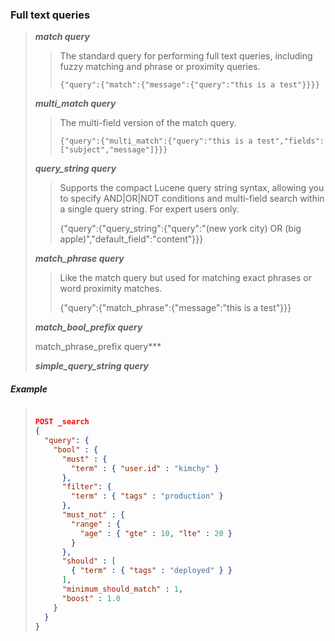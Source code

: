 ### Full text queries 

> 
> ***match query***
> 
>> 
>> The standard query for performing full text queries, including fuzzy matching and phrase or proximity queries.
>> 
>> `{"query":{"match":{"message":{"query":"this is a test"}}}}`
>> 
>
> ***multi_match query***
> 
>> 
>> The multi-field version of the match query.
>> 
>> `{"query":{"multi_match":{"query":"this is a test","fields":["subject","message"]}}}`
>> 
>
> ***query_string query***
> 
>> 
>> Supports the compact Lucene query string syntax, allowing you to specify AND|OR|NOT conditions and multi-field search within a single query string. For expert users only.
>> 
>> {"query":{"query_string":{"query":"(new york city) OR (big apple)","default_field":"content"}}}
>> 
> 
> ***match_phrase query***
> 
>> 
>> Like the match query but used for matching exact phrases or word proximity matches.
>> 
>> {"query":{"match_phrase":{"message":"this is a test"}}}
>> 
> 
> ***match_bool_prefix query***
> 
> match_phrase_prefix query***
> 
> ***simple_query_string query***
> 

##### Example

> 
> ```json
> 
> POST _search
> {
>   "query": {
>     "bool" : {
>       "must" : {
>         "term" : { "user.id" : "kimchy" }
>       },
>       "filter": {
>         "term" : { "tags" : "production" }
>       },
>       "must_not" : {
>         "range" : {
>           "age" : { "gte" : 10, "lte" : 20 }
>         }
>       },
>       "should" : [
>         { "term" : { "tags" : "deployed" } }
>       ],
>       "minimum_should_match" : 1,
>       "boost" : 1.0
>     }
>   }
> }
> 
> ```
> 
